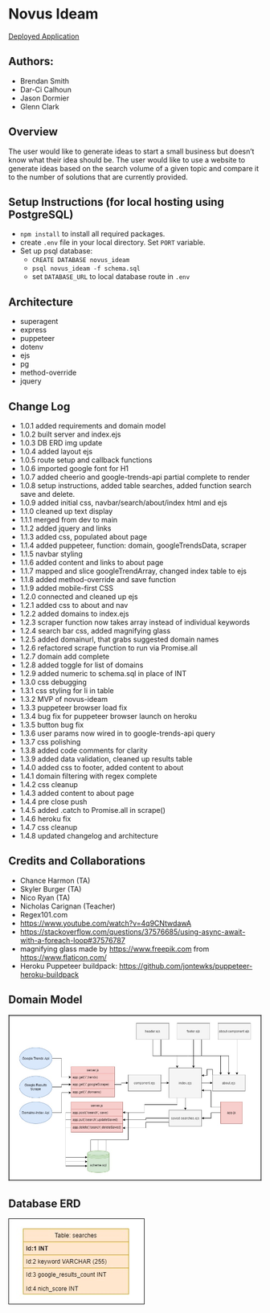 # Novus Ideam

[Deployed Application](http://www.noideam.com)

## Authors:
- Brendan Smith
- Dar-Ci Calhoun
- Jason Dormier
- Glenn Clark

## Overview
The user would like to generate ideas to start a small business but doesn’t know what their idea should be. The user would like to use a website to generate ideas based on the search volume of a given topic and compare it to the number of solutions that are currently provided. 

## Setup Instructions (for local hosting using PostgreSQL)
* `npm install` to install all required packages.
* create `.env` file in your local directory. Set `PORT` variable. 
* Set up psql database:
    * `CREATE DATABASE novus_ideam`
    * `psql novus_ideam -f schema.sql`
    * set `DATABASE_URL` to local database route in `.env`

## Architecture
* superagent
* express
* puppeteer
* dotenv
* ejs
* pg
* method-override
* jquery

## Change Log
* 1.0.1 added requirements and domain model
* 1.0.2 built server and index.ejs
* 1.0.3 DB ERD img update
* 1.0.4 added layout ejs
* 1.0.5 route setup and callback functions
* 1.0.6 imported google font for H1
* 1.0.7  added cheerio and google-trends-api partial complete to render
* 1.0.8 setup instructions, added table searches, added function search save and delete.
* 1.0.9 added initial css, navbar/search/about/index html and ejs
* 1.1.0 cleaned up text display
* 1.1.1 merged from dev to main
* 1.1.2 added jquery and links
* 1.1.3 added css, populated about page
* 1.1.4 added puppeteer, function: domain, googleTrendsData, scraper
* 1.1.5 navbar styling
* 1.1.6 added content and links to about page
* 1.1.7 mapped and slice googleTrendArray, changed index table to ejs
* 1.1.8 added method-override and save function
* 1.1.9 added mobile-first CSS
* 1.2.0 connected and cleaned up ejs
* 1.2.1 added css to about and nav
* 1.2.2 added domains to index.ejs
* 1.2.3 scraper function now takes array instead of individual keywords
* 1.2.4 search bar css, added magnifying glass
* 1.2.5 added domainurl, that grabs suggested domain names
* 1.2.6 refactored scrape function to run via Promise.all 
* 1.2.7 domain add complete
* 1.2.8 added toggle for list of domains
* 1.2.9 added numeric to schema.sql in place of INT
* 1.3.0 css debugging
* 1.3.1 css styling for li in table
* 1.3.2 MVP of novus-ideam
* 1.3.3 puppeteer browser load fix
* 1.3.4 bug fix for puppeteer browser launch on heroku
* 1.3.5 button bug fix
* 1.3.6 user params now wired in to google-trends-api query
* 1.3.7 css polishing
* 1.3.8 added code comments for clarity
* 1.3.9 added data validation, cleaned up results table
* 1.4.0 added css to footer, added content to about
* 1.4.1 domain filtering with regex complete
* 1.4.2 css cleanup
* 1.4.3 added content to about page
* 1.4.4 pre close push
* 1.4.5 added .catch to Promise.all in scrape()
* 1.4.6 heroku fix
* 1.4.7 css cleanup
* 1.4.8 updated changelog and architecture

## Credits and Collaborations
- Chance Harmon (TA)
- Skyler Burger (TA)
- Nico Ryan (TA)
- Nicholas Carignan (Teacher)
- Regex101.com
- https://www.youtube.com/watch?v=4q9CNtwdawA
- https://stackoverflow.com/questions/37576685/using-async-await-with-a-foreach-loop#37576787
- magnifying glass made by https://www.freepik.com  from https://www.flaticon.com/
- Heroku Puppeteer buildpack: https://github.com/jontewks/puppeteer-heroku-buildpack

## Domain Model
![Domain Model](public/assets/NoIdeamDomainModel.png)
## Database ERD
![DB-ERD](public/assets/db.png)